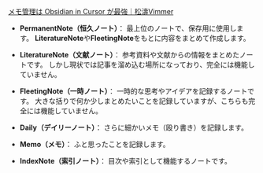 [メモ管理は Obsidian in Cursor が最強｜松濤Vimmer](https://note.com/shotovim/n/na1d91f10c1d0)

- **PermanentNote（恒久ノート）**：
  最上位のノートで、保存用に使用します。
  **LiteratureNote**や**FleetingNote**をもとに内容をまとめて作成します。
    
- **LiteratureNote（文献ノート）**：
  参考資料や文献からの情報をまとめたノートです。
  しかし現状では記事を溜め込む場所になっており、完全には機能していません。
    
- **FleetingNote（一時ノート）**：
  一時的な思考やアイデアを記録するノートです。
  大きな括りで何か少しまとめたいことを記録していますが、こちらも完全には機能していません。
    
- **Daily（デイリーノート）**：
  さらに細かいメモ（殴り書き）を記録します。
    
- **Memo（メモ）**：
  ふと思ったことを記録します。
    
- **IndexNote（索引ノート）**：
  目次や索引として機能するノートです。


